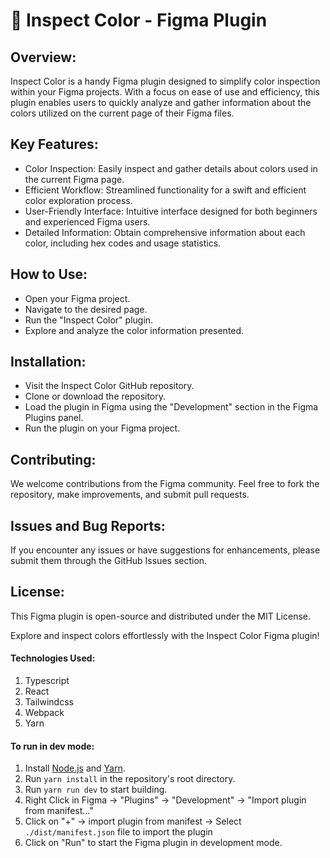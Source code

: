 # **🔌 Inspect Color - Figma Plugin**


## Overview:
Inspect Color is a handy Figma plugin designed to simplify color inspection within your Figma projects. With a focus on ease of use and efficiency, this plugin enables users to quickly analyze and gather information about the colors utilized on the current page of their Figma files.

## Key Features:

- Color Inspection: Easily inspect and gather details about colors used in the current Figma page.
- Efficient Workflow: Streamlined functionality for a swift and efficient color exploration process.
- User-Friendly Interface: Intuitive interface designed for both beginners and experienced Figma users.
- Detailed Information: Obtain comprehensive information about each color, including hex codes and usage statistics.

## How to Use:

- Open your Figma project.
- Navigate to the desired page.
- Run the "Inspect Color" plugin.
- Explore and analyze the color information presented.

## Installation:

- Visit the Inspect Color GitHub repository.
- Clone or download the repository.
- Load the plugin in Figma using the "Development" section in the Figma Plugins panel.
- Run the plugin on your Figma project.


## Contributing:
We welcome contributions from the Figma community. Feel free to fork the repository, make improvements, and submit pull requests.

## Issues and Bug Reports:
If you encounter any issues or have suggestions for enhancements, please submit them through the GitHub Issues section.

## License:
This Figma plugin is open-source and distributed under the MIT License.

Explore and inspect colors effortlessly with the Inspect Color Figma plugin!


#### **Technologies Used**:
1. Typescript
2. React
3. Tailwindcss
4. Webpack
5. Yarn

#### **To run in dev mode**:
1. Install [Node.js](https://nodejs.org/en/) and [Yarn](https://classic.yarnpkg.com/en/docs/install).
2. Run `yarn install` in the repository's root directory.
3. Run `yarn run dev` to start building.
4. Right Click in Figma -> "Plugins" -> "Development" -> "Import plugin from manifest..."
5. Click on "+" -> import plugin from manifest -> Select ```./dist/manifest.json``` file to import the plugin
6. Click on "Run" to start the Figma plugin in development mode.
